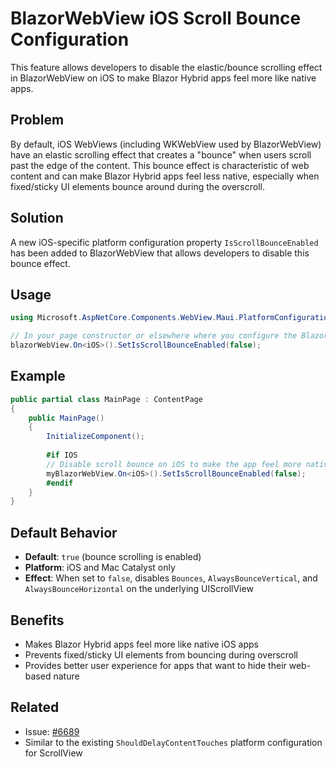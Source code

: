 # BlazorWebView iOS Scroll Bounce Configuration

This feature allows developers to disable the elastic/bounce scrolling effect in BlazorWebView on iOS to make Blazor Hybrid apps feel more like native apps.

## Problem

By default, iOS WebViews (including WKWebView used by BlazorWebView) have an elastic scrolling effect that creates a "bounce" when users scroll past the edge of the content. This bounce effect is characteristic of web content and can make Blazor Hybrid apps feel less native, especially when fixed/sticky UI elements bounce around during the overscroll.

## Solution

A new iOS-specific platform configuration property `IsScrollBounceEnabled` has been added to BlazorWebView that allows developers to disable this bounce effect.

## Usage

```csharp
using Microsoft.AspNetCore.Components.WebView.Maui.PlatformConfiguration.iOSSpecific;

// In your page constructor or elsewhere where you configure the BlazorWebView
blazorWebView.On<iOS>().SetIsScrollBounceEnabled(false);
```

## Example

```csharp
public partial class MainPage : ContentPage
{
    public MainPage()
    {
        InitializeComponent();
        
        #if IOS
        // Disable scroll bounce on iOS to make the app feel more native
        myBlazorWebView.On<iOS>().SetIsScrollBounceEnabled(false);
        #endif
    }
}
```

## Default Behavior

- **Default**: `true` (bounce scrolling is enabled)
- **Platform**: iOS and Mac Catalyst only
- **Effect**: When set to `false`, disables `Bounces`, `AlwaysBounceVertical`, and `AlwaysBounceHorizontal` on the underlying UIScrollView

## Benefits

- Makes Blazor Hybrid apps feel more like native iOS apps
- Prevents fixed/sticky UI elements from bouncing during overscroll
- Provides better user experience for apps that want to hide their web-based nature

## Related

- Issue: [#6689](https://github.com/dotnet/maui/issues/6689)
- Similar to the existing `ShouldDelayContentTouches` platform configuration for ScrollView
